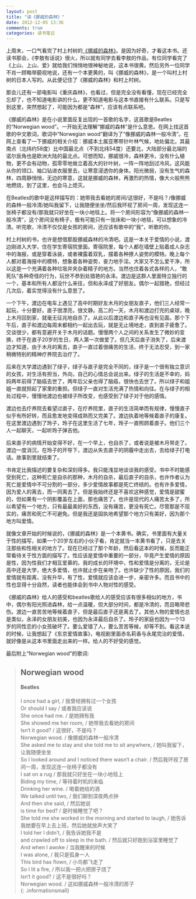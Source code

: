 ```yaml
---
layout: post
title: "读《挪威的森林》"
date: 2012-12-05 13:36
comments: true
categories: 读书笔记
---
```


上周末，一口气看完了村上村树的[《挪威的森林》](http://book.douban.com/subject/1046265/)。是因为好奇，才看这本书。还读书那会，《李敖有话说》很火，所以就有同学去看李敖的作品，有位同学看完了《上山、上山、爱》就给我们悄悄地很神秘地说，这本书很黄。然后另外一位同学不肖一顾略带藐视地说，还有一个本更黄的，叫《挪威的森林》，是一个叫村上村树的日本人写的。从此便记住了《挪威的森林》和村上村树。

<!-- more -->

那会儿还有一部电影叫《重庆森林》，也看过，但是完全没有看懂，现在已经完全忘却了，也不知道电影讲的什么，更不知道电影与这本书直接有什么联系。只是写到这里，突然想起了，可能因为都是“森林”，应该有点联系吧。

《挪威的森林》是在小说里面反复出现的一首歌的名字，这首歌是Beatles的“Norwegian wood”。一开始无法理解“挪威的森林”是什么意思。在网上找这首歌的中文歌词，歌词中“Norwegian wood”翻译为了“像挪威的森林一般冷清”。在网上查看了一下挪威的相关介绍：挪威本土属亚寒带针叶林气候，地处偏北，其最南点（北纬约58度）比中国最北点（不到北纬54度）还要北，大陆部分最北端的诺尔辰角也是欧洲大陆的最北点。可想而知，挪威很冷，森林更冷，没有什么植物，更不会有动物，孤零零地耸立着高大的针叶树，一阵一阵地刮过冷风，这风能从你的领口、袖口钻进衣服里去，让寒意浸透你的身体。阳光微弱，没有生气的森林，四周静悄悄，无边的寒意，这就是挪威的森林，再激烈的热情，像大火般熊熊地燃烧，到了这里，也会马上熄灭。

在Beatles的歌中是这样描写的：她带我去看她的房间/这很好，不是吗？/像挪威的森林一般冷清/她叫我留下，让我随便坐坐/然后我环视了房间一周，发现这连一张椅子都没有/那我就只好坐在一块小地毯上。将一个房间形容为“像挪威的森林一般冷清”，这个房间没有椅子，极有可能只有一张床和一块小地毯，可以想象的冷清。听完歌，冷清不仅仅是女孩的房间，还应该有歌中的“我”，听歌的你。

村上村树的书，也许是想借那股挪威森林的冷清吧。这是一本关于爱情的小说，渡边刚进入大学，住在学生寄宿院里面。寄宿院里，每个人都在墙壁上贴着成人杂志中的海报，或是穿着泳装，或者裸露着双乳，摆着各种撩人姿势的模特。晚上每个人都对着海报中的模特，想象着各种姿势，奋力地手淫。大家又不怎么爱干净，所以这是一个充满着各种垃圾并夹杂着精子的地方。当然也住着各式各样的人，“敢死队”各种奇怪的行为，玩世不恭到处猎艳的永泽。渡边是这群人里面特立独行的一个，基本和所有人都没什么来往，但和永泽成了好朋友。偶尔一起猎艳，但经过几次后，着实觉得没有什么意思了。

一个下午，渡边在电车上遇见了高中时期好友木月的女朋友直子，他们三人经常一起玩，十分要好。直子很漂亮，很文静。高二的一天，木月和渡边打完的桌球，晚上木月回到家，就毫无征兆地自杀了。从此以后渡边和直子再也没有见面。那个下午后，直子和渡边每周末都相约一起出去玩，就是无止境地走，直到直子疲惫了。交谈很少，都有意避开关于木月的话题。慢慢两个人之间的关系发生了微妙的变换，终于在直子20岁的生日，两人第一次做爱了。但几天后直子消失了，后来渡边才知道，由于木月的离去，直子一直过着很痛苦的生活，终于无法忍受，到一家稍微特别的精神疗养院去治疗了。

后来在大学渡边遇到了绿子，绿子与直子是完全不同的，绿子是一个很有独立意识的女孩，对生活有担当，外向，自己的心情总会说出来。绿子的生活是不幸的，妈妈两年前得了脑癌去世了，两年后父亲也得了脑癌，很快也去世了。所以绿子和姐姐一直就担起了家里的重担。但绿子一直对生活充满了热情和向往。在与绿子的相处过程中，慢慢地渡边也被绿子所改变，也感受到了绿子对于他的感情。

渡边也去疗养院去看望过直子，在疗养院里，直子的生活简单而有规律，慢慢直子似乎有所好转，而且愈发地变得成熟而又完美了。渡边执着地等候着直子的康复。在这里渡边遇到了玲子，玲子在这里生活了七年，玲子一直照顾着直子。他们三个人一起聊天，一起听玲子弹吉他。

后来直子的病情开始变得不好，在一个早上，也自杀了，或者说是被木月带走了。渡边一度消沉，在玲子的开导下，渡边从失去直子的阴霾中走出去，去给绿子打电话。故事到里就结束了。

书肯定比我描述的要复杂和深刻得多。我只能浅显地谈谈我的感受。书中不时能感受到死亡，这种死亡是自杀的那种，木月的自杀，最后直子的自杀，也许作者认为死亡是爱情中不可分割的一部分，多少爱情故事都是死亡终结的。也有许多爱情，因为爱人的离去，而一同离去了。但是我始终还是不喜欢这种感觉，爱情是甜蜜的，但如果有一个阴影覆盖在上面，那也痛苦了。也许是现代的人痛苦太多了，所以希望有一个地方，只有最最美好的东西，没有痛苦，更没有死亡。尽管那是不现实的，痛苦和死亡不可避免。但是我还是固执地希望那个地方只有美好，因为那个地方叫爱情。

就像文章开始的时候说的，《挪威的森林》是一个本黄书。确实，书里面有大量关于性的描写，如果一个20岁左右的小伙子看，肯定就当一本黄书看了，只是去关注那些和性相关的地方了。现在已经过了那个年龄，然后看这本的时候，反而能正常看待关于性方面的描写了。性应该是爱情中重要的一部分，毕竟产生爱情的原因是性，因为性我们才相互爱慕的。我的成长的环境中，性和爱情是分离的，无论是高中还是大学，绝大多爱情，也许就止步在亲吻了。也许缺少了性的原因，我们的爱情就有距离，没有升华，有了性，爱情就应该会进一步，亲密许多。而且书中的性也显得十分自然，读者也能体会到书中人物对性的感受。

《挪威的森林》给人的感受和beatles歌给人的感受应该有很多相似的地方，书中，偶尔有阳光照进森林，给一点温暖，但大部分时间，都是冷清的，而且略带悲伤。渡边一直苦苦地等候着直子，但是最后直子还是离去了。其他人物的爱情也总是类似，永泽的女朋友初美，也因为永泽最后自杀了。玲子的家庭也因为一个13岁的同性恋的小女孩破坏了。要么爱错了人，要么苦苦等候，却等不到。看这本说的时候，让我想起了《东京爱情故事》，电视剧里面赤名莉香与永尾完治的爱情，就好像是从这本书里面走出来的一样。给人的不好受的感觉。

最后附上“Norwegian wood”的歌词:

> ## Norwegian wood    
> 
> #### Beatles    
> 
> I once had a girl, / 我曾经拥有过一个女孩      
> Or should I say / 或者我应该说     
> She once had me. / 是她拥有我      
> She showed me her room, / 她带我去看她的房间      
> Isn‘t it good? / 这很好，不是吗？     
> Norwegian wood. / 像挪威的森林一般冷清     
> She asked me to stay and she told me to sit anywhere, / 她叫我留下，让我随便坐坐    
> So I looked around and I noticed there wasn‘t a chair. / 然后我环视了房间一周，发现这连一张椅子都没有      
> I sat on a rug / 那我就只好坐在一块小地毯上     
> Biding my time, / 等待着时机的来临      
> Drinking her wine. / 喝着她给的酒      
> We talked until two, / 我们聊到深夜两点钟      
> And then she said, / 然后她说      
> is time for bed? / 是时候睡觉了吧？      
> She told me she worked in the morning and started to laugh, / 她告诉我她要在早上去上班，然后她就放声大笑了      
> I told her I didn’t, / 我告诉她我不是      
> and crawled off to sleep in the bath. / 然后就只好跑到浴室里睡觉了      
> And when I awoke / 当我醒来的时候     
> I was alone, / 我只是孤身一人      
> This bird has flown, / 小鸟都飞走了      
> So I lit a fire, / 所以我一把火把房子烧了      
> Isn‘t it good? / 这不是很好吗？    
> Norwegian wood. / 这如挪威森林一般冷清的房子    
{: .informationsmall}

